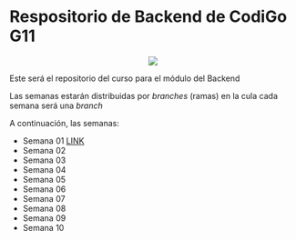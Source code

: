 # Respositorio de Backend de CodiGo G11

<p align="center">
<img src="https://assets.website-files.com/624b2bd5b7be89e20…9/624b37b08ca87609798e03a6_codigo-logo-blanco.svg">
</p>

Este será el repositorio del curso para el módulo del Backend

Las semanas estarán distribuidas por _branches_ (ramas) en la cula cada semana será una _branch_

A continuación, las semanas:

- Semana 01 [LINK](https://www.google.com)
- Semana 02
- Semana 03
- Semana 04
- Semana 05
- Semana 06
- Semana 07
- Semana 08
- Semana 09
- Semana 10

